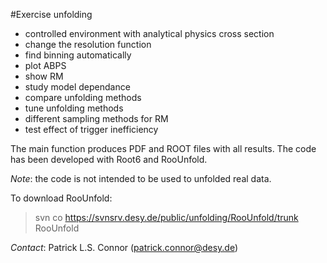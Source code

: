 #Exercise unfolding

 - controlled environment with analytical physics cross section
 - change the resolution function
 - find binning automatically
 - plot ABPS
 - show RM
 - study model dependance
 - compare unfolding methods
 - tune unfolding methods
 - different sampling methods for RM
 - test effect of trigger inefficiency

The main function produces PDF and ROOT files with all results. The code has been developed with Root6 and RooUnfold.

*Note*: the code is not intended to be used to unfolded real data.

To download RooUnfold:
> svn co https://svnsrv.desy.de/public/unfolding/RooUnfold/trunk RooUnfold

*Contact*: Patrick L.S. Connor (patrick.connor@desy.de)

